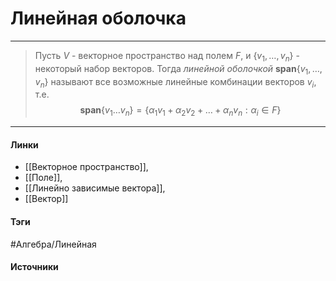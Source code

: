 # Линейная оболочка
***
>Пусть $V$ - векторное пространство над полем $F$, и $\{v_{1},\dots,v_{n}\}$ - некоторый набор векторов. Тогда *линейной оболочкой* $\textbf{span}\{v_{1},\dots,v_{n}\}$ называют все возможные линейные комбинации векторов $v_{i}$, т.е. $$\textbf{span}\{{v_{1}\dots v_{n}}\}=\{\alpha_{1}v_{1}+\alpha_{2}v_{2}+\dots+\alpha_{n}v_{n}:\alpha_{i}\in F\}$$
***
#### Линки
- [[Векторное пространство]],
- [[Поле]],
- [[Линейно зависимые вектора]],
- [[Вектор]]
#### Тэги
 #Алгебра/Линейная 
#### Источники
